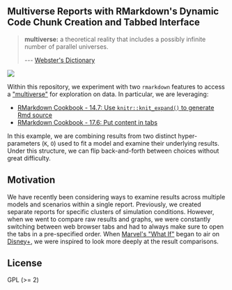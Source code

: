 ## Multiverse Reports with RMarkdown's Dynamic Code Chunk Creation and Tabbed Interface

> **multiverse:** a theoretical reality that includes a possibly infinite number of parallel universes.
> 
> --- [Webster's Dictionary](https://www.merriam-webster.com/dictionary/multiverse)

![](https://raw.githubusercontent.com/r-pkg-examples/rmarkdown-multiverse-dynamic-code-chunks-and-tabs/main/multiverse-demo.gif)

Within this repository, we experiment with two `rmarkdown` features to access a ["multiverse"](https://en.wikipedia.org/wiki/Multiverse) for exploration on data. In particular, we are leveraging:

- [RMarkdown Cookbook - 14.7: Use `knitr::knit_expand()` to generate Rmd source](https://bookdown.org/yihui/rmarkdown-cookbook/knit-expand.html)
- [RMarkdown Cookbook - 17.6: Put content in tabs](https://bookdown.org/yihui/rmarkdown-cookbook/html-tabs.html)

In this example, we are combining results from two distinct hyper-parameters (`K`, `O`) used to fit a model and examine their underlying results.
Under this structure, we can flip back-and-forth between choices without great difficulty. 

## Motivation

We have recently been considering ways to examine results across multiple models and scenarios within a single report. 
Previously, we created separate reports for specific clusters of simulation conditions.
However, when we went to compare raw results and graphs, we were constantly switching between web browser tabs and 
had to always make sure to open the tabs in a pre-specified order. 
When [Marvel's "What If"](https://en.wikipedia.org/wiki/What_If...%3F_(TV_series)) began to air on [Disney+](https://www.disneyplus.com),
we were inspired to look more deeply at the result comparisons. 

## License

GPL (\>= 2)
